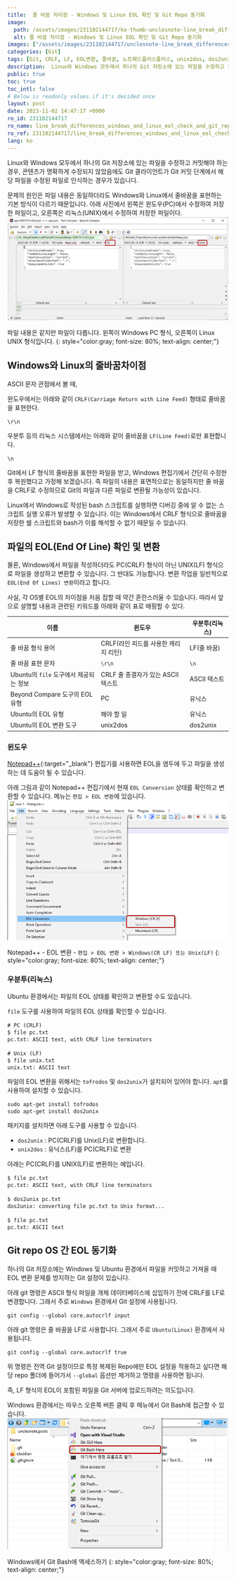 ```yaml
---
title:  줄 바꿈 차이점 - Windows 및 Linux EOL 확인 및 Git Repo 동기화
image:
  path: /assets/images/231102144717/ko-thumb-unclesnote-line_break_differences_windows_and_linux_eol_check_and_git_repo_sync.png
  alt: 줄 바꿈 차이점 - Windows 및 Linux EOL 확인 및 Git Repo 동기화
images: ["/assets/images/231102144717/unclesnote-line_break_differences_windows_and_linux_eol_check_and_git_repo_sync-same_file_contents_but_different_files,_on_the_left_is_windows_pc_format_and_on_the_right_is_linux_unix_format.png", "/assets/images/231102144717/unclesnote-line_break_differences_windows_and_linux_eol_check_and_git_repo_sync-notepad++-eol_conversion-edit_eol_conversion_windows_cr_lf_or_unix_lf.png", "/assets/images/231102144717/unclesnote-line_break_differences_windows_and_linux_eol_check_and_git_repo_sync-accessing_git_bash_on_windows.png"]
categories: [Git]
tags: [Git, CRLF, LF, EOL변환, 줄바꿈, 노트패드플러스플러스, unix2dos, dos2unix]
description:  Linux와 Windows 모두에서 하나의 Git 저장소에 있는 파일을 수정하고 커밋해야 하는 경우, 콘텐츠가 명확하게 수정되지 않았음에도 Git 클라이언트가 Git 커밋 단계에서 해당 파일을 수정된 파일로 인식하는 경우가 있습니다. 문제의 원인은 파일 내용은 동일하더라도 Windows와 Linux에서 줄바꿈을 표현하는 기본 방식이 다르기 때문입니다. 아래 사진에서 왼쪽은 윈도우(PC)에서 수정하여 저장한 파일이고, 오른쪽은 리눅스(UNIX)에서 수정하여 저장한 파일이다.
public: true
toc: true
toc_intl: false
# Below is readonly values if it's decided once
layout: post
date: 2023-11-02 14:47:17 +0900
ro_id: 231102144717
ro_name: line_break_differences_windows_and_linux_eol_check_and_git_repo_sync
ro_ref: 231102144717/line_break_differences_windows_and_linux_eol_check_and_git_repo_sync
lang: ko
---
```

Linux와 Windows 모두에서 하나의 Git 저장소에 있는 파일을 수정하고 커밋해야 하는 경우, 콘텐츠가 명확하게 수정되지 않았음에도 Git 클라이언트가 Git 커밋 단계에서 해당 파일을 수정된 파일로 인식하는 경우가 있습니다.  

문제의 원인은 파일 내용은 동일하더라도 Windows와 Linux에서 줄바꿈을 표현하는 기본 방식이 다르기 때문입니다. 아래 사진에서 왼쪽은 윈도우(PC)에서 수정하여 저장한 파일이고, 오른쪽은 리눅스(UNIX)에서 수정하여 저장한 파일이다.  
![파일 내용은 같지만 파일이 다릅니다. 왼쪽이 Windows PC 형식, 오른쪽이 Linux UNIX 형식입니다.](/assets/images/231102144717/unclesnote-line_break_differences_windows_and_linux_eol_check_and_git_repo_sync-same_file_contents_but_different_files,_on_the_left_is_windows_pc_format_and_on_the_right_is_linux_unix_format.png)  

파일 내용은 같지만 파일이 다릅니다. 왼쪽이 Windows PC 형식, 오른쪽이 Linux UNIX 형식입니다.
{: style="color:gray; font-size: 80%; text-align: center;"}

## Windows와 Linux의 줄바꿈 ​​차이점
ASCII 문자 관점에서 볼 때,  

윈도우에서는 아래와 같이 `CRLF(Carriage Return with Line Feed)` 형태로 줄바꿈을 표현한다.  

```text
\r\n
```
우분투 등의 리눅스 시스템에서는 아래와 같이 줄바꿈을 `LF(Line Feed)`로만 표현합니다.  

```text
\n
```
Git에서 LF 형식의 줄바꿈을 표현한 파일을 받고, Windows 편집기에서 간단히 수정한 후 복원했다고 가정해 보겠습니다. 즉 파일의 내용은 표면적으로는 동일하지만 줄 바꿈을 CRLF로 수정하므로 Git의 파일과 다른 파일로 변환될 가능성이 있습니다.  

Linux에서 Windows로 작성된 bash 스크립트를 실행하면 디버깅 중에 알 수 없는 스크립트 실행 오류가 발생할 수 있습니다. 이는 Windows에서 CRLF 형식으로 줄바꿈을 저장한 쉘 스크립트와 bash가 이를 해석할 수 없기 때문일 수 있습니다.  
## 파일의 EOL(End Of Line) 확인 및 변환
물론, Windows에서 파일을 작성하더라도 PC(CRLF) 형식이 아닌 UNIX(LF) 형식으로 파일을 생성하고 변환할 수 있습니다. 그 반대도 가능합니다. 변환 작업을 일반적으로 `EOL(End Of Lines) 변환`이라고 합니다.  

사실, 각 OS별 EOL의 차이점을 처음 접할 때 약간 혼란스러울 수 있습니다. 따라서 앞으로 설명할 내용과 관련된 키워드를 아래와 같이 표로 매핑할 수 있다.  

|이름|윈도우|우분투(리눅스)|
| ------------------------------------------ | -------------------------------------- | -------------- |
|줄 바꿈 형식 용어|CRLF(라인 피드를 사용한 캐리지 리턴)|LF(줄 바꿈)|
|줄 바꿈 표현 문자|`\r\n`|`\n`|
|Ubuntu의 `file` 도구에서 제공되는 정보|CRLF 줄 종결자가 있는 ASCII 텍스트|ASCII 텍스트|
|Beyond Compare 도구의 EOL 유형|PC|유닉스|
|Ubuntu의 EOL 유형|해야 할 일|유닉스|
|Ubuntu의 EOL 변환 도구|unix2dos|dos2unix|

### 윈도우
[Notepad++](https://notepad-plus-plus.org/downloads){:target="_blank"} 편집기를 사용하면 EOL을 염두에 두고 파일을 생성하는 데 도움이 될 수 있습니다.  

아래 그림과 같이 Notepad++ 편집기에서 현재 `EOL Conversion` 상태를 확인하고 변환할 수 있습니다. 메뉴는 `편집 > EOL 변환`에 있습니다.  
![Notepad++ - EOL 변환 - `편집 > EOL 변환 > Windows(CR LF) 또는 Unix(LF)`](/assets/images/231102144717/unclesnote-line_break_differences_windows_and_linux_eol_check_and_git_repo_sync-notepad++-eol_conversion-edit_eol_conversion_windows_cr_lf_or_unix_lf.png)  

Notepad++ - EOL 변환 - `편집 > EOL 변환 > Windows(CR LF) 또는 Unix(LF)`
{: style="color:gray; font-size: 80%; text-align: center;"}

### 우분투(리눅스)
Ubuntu 환경에서는 파일의 EOL 상태를 확인하고 변환할 수도 있습니다.  

`file` 도구를 사용하여 파일의 EOL 상태를 확인할 수 있습니다.  

```shell
# PC (CRLF)
$ file pc.txt 
pc.txt: ASCII text, with CRLF line terminators

# Unix (LF)
$ file unix.txt 
unix.txt: ASCII text
```
파일의 EOL 변환을 위해서는 `tofrodos` 및 `dos2unix`가 설치되어 있어야 합니다. `apt`를 사용하여 설치할 수 있습니다.  

```shell
sudo apt-get install tofrodos
sudo apt-get install dos2unix
```
패키지를 설치하면 아래 도구를 사용할 수 있습니다.  
- `dos2unix` : PC(CRLF)를 Unix(LF)로 변환합니다.
- `unix2dos` : 유닉스(LF)를 PC(CRLF)로 변환

아래는 PC(CRLF)를 UNIX(LF)로 변환하는 예입니다.  

```shell
$ file pc.txt 
pc.txt: ASCII text, with CRLF line terminators

$ dos2unix pc.txt 
dos2unix: converting file pc.txt to Unix format...

$ file pc.txt 
pc.txt: ASCII text

```
## Git repo OS 간 EOL 동기화
하나의 Git 저장소에는 Windows 및 Ubuntu 환경에서 파일을 커밋하고 가져올 때 EOL 변환 문제를 방지하는 Git 설정이 있습니다.  

아래 git 명령은 ASCII 형식 파일을 개체 데이터베이스에 삽입하기 전에 CRLF를 LF로 변경합니다. 그래서 주로 `Windows` 환경에서 Git 설정에 사용됩니다.  

```shell
git config --global core.autocrlf input 
```
아래 git 명령은 줄 바꿈을 LF로 사용합니다. 그래서 주로 `Ubuntu(Linux)` 환경에서 사용됩니다.  

```shell
git config --global core.autocrlf true
```
위 명령은 전역 Git 설정이므로 특정 복제된 Repo에만 EOL 설정을 적용하고 싶다면 해당 repo 폴더에 들어가서 `--global` 옵션만 제거하고 명령을 사용하면 됩니다.  

즉, LF 형식의 EOL이 포함된 파일을 Git 서버에 업로드하려는 의도입니다.  

Windows 환경에서는 마우스 오른쪽 버튼 클릭 후 메뉴에서 Git Bash에 접근할 수 있습니다.  
![Windows에서 Git Bash에 액세스하기](/assets/images/231102144717/unclesnote-line_break_differences_windows_and_linux_eol_check_and_git_repo_sync-accessing_git_bash_on_windows.png)  

Windows에서 Git Bash에 액세스하기
{: style="color:gray; font-size: 80%; text-align: center;"}

